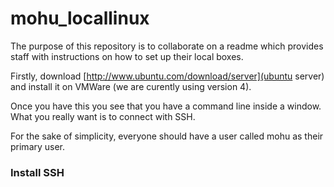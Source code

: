 mohu_locallinux
===============

The purpose of this repository is to collaborate on a readme which provides staff with instructions on how to set up their local boxes.

Firstly, download [http://www.ubuntu.com/download/server](ubuntu server) and install it on VMWare (we are curently using version 4).

Once you have this you see that you have a command line inside a window. What you really want is to connect with SSH.

For the sake of simplicity, everyone should have a user called mohu as their primary user.

### Install SSH

